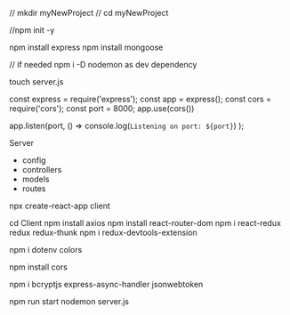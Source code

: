 // mkdir myNewProject
// cd myNewProject

<!-- Create New Project -->
//npm init -y

<!-- Create Json Package -->
npm install express
npm install mongoose

// if needed npm i -D nodemon as dev dependency

<!-- Create new File called server.js -->
touch server.js

<!-- Server.js contents -->
const express = require('express');
const app = express();
const cors = require('cors');
const port = 8000;
app.use(cors())
    
app.listen(port, () => console.log(`Listening on port: ${port}`) );

<!-- Modularize folders -->
Server
- config
- controllers
- models
- routes

<!-- Create React project -->
npx create-react-app client

cd Client
npm install axios
npm install react-router-dom
npm i react-redux redux redux-thunk
npm i redux-devtools-extension

<!-- Install dotenv and colors -->
npm i dotenv colors

<!-- In myNewProject -->
npm install cors

<!-- User Auth -->
npm i bcryptjs express-async-handler jsonwebtoken

npm run start
nodemon server.js
